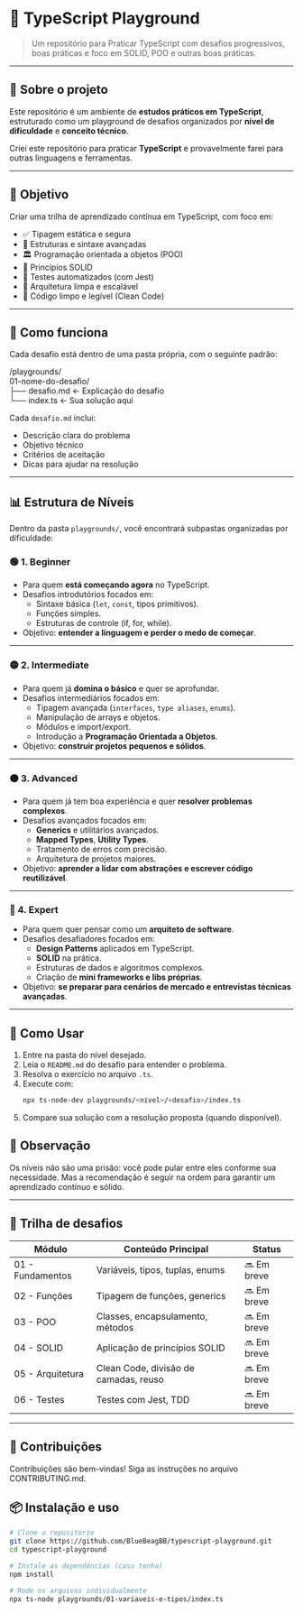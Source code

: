 # 🧠 TypeScript Playground

> Um repositório para Praticar TypeScript com desafios progressivos, boas práticas e foco em SOLID, POO e outras boas práticas.

---

## 🚀 Sobre o projeto

Este repositório é um ambiente de **estudos práticos em TypeScript**, estruturado como um playground de desafios organizados por **nível de dificuldade** e **conceito técnico**.

Criei este repositório para praticar **TypeScript** e provavelmente farei para outras linguagens e ferramentas.

---

## 🎯 Objetivo

Criar uma trilha de aprendizado contínua em TypeScript, com foco em:

- ✅ Tipagem estática e segura
- 🧱 Estruturas e sintaxe avançadas
- 🏛️ Programação orientada a objetos (POO)
- 🔧 Princípios SOLID
- 🧪 Testes automatizados (com Jest)
- 📐 Arquitetura limpa e escalável
- 💎 Código limpo e legível (Clean Code)

---

## 🧩 Como funciona

Cada desafio está dentro de uma pasta própria, com o seguinte padrão:

/playgrounds/ <br>
01-nome-do-desafio/ <br>
├── desafio.md ← Explicação do desafio <br>
└── index.ts ← Sua solução aqui <br>


Cada `desafio.md` inclui:

- Descrição clara do problema
- Objetivo técnico
- Critérios de aceitação
- Dicas para ajudar na resolução

---

## 📊 Estrutura de Níveis

Dentro da pasta `playgrounds/`, você encontrará subpastas organizadas por dificuldade:

### 🟢 1. Beginner
- Para quem **está começando agora** no TypeScript.
- Desafios introdutórios focados em:
  - Sintaxe básica (`let`, `const`, tipos primitivos).
  - Funções simples.
  - Estruturas de controle (if, for, while).
- Objetivo: **entender a linguagem e perder o medo de começar**.

---

### 🟡 2. Intermediate
- Para quem já **domina o básico** e quer se aprofundar.
- Desafios intermediários focados em:
  - Tipagem avançada (`interfaces`, `type aliases`, `enums`).
  - Manipulação de arrays e objetos.
  - Módulos e import/export.
  - Introdução a **Programação Orientada a Objetos**.
- Objetivo: **construir projetos pequenos e sólidos**.

---

### 🟠 3. Advanced
- Para quem já tem boa experiência e quer **resolver problemas complexos**.
- Desafios avançados focados em:
  - **Generics** e utilitários avançados.
  - **Mapped Types**, **Utility Types**.
  - Tratamento de erros com precisão.
  - Arquitetura de projetos maiores.
- Objetivo: **aprender a lidar com abstrações e escrever código reutilizável**.

---

### 🔴 4. Expert
- Para quem quer pensar como um **arquiteto de software**.
- Desafios desafiadores focados em:
  - **Design Patterns** aplicados em TypeScript.
  - **SOLID** na prática.
  - Estruturas de dados e algoritmos complexos.
  - Criação de **mini frameworks e libs próprias**.
- Objetivo: **se preparar para cenários de mercado e entrevistas técnicas avançadas**.

---

## 🚀 Como Usar
1. Entre na pasta do nível desejado.
2. Leia o `README.md` do desafio para entender o problema.
3. Resolva o exercício no arquivo `.ts`.
4. Execute com:
   ```bash
   npx ts-node-dev playgrounds/<nivel>/<desafio>/index.ts
5. Compare sua solução com a resolução proposta (quando disponível).

## 📌 Observação
Os níveis não são uma prisão: você pode pular entre eles conforme sua necessidade.
Mas a recomendação é seguir na ordem para garantir um aprendizado contínuo e sólido.

---

## 🧠 Trilha de desafios

| Módulo         | Conteúdo Principal                         | Status   |
|----------------|---------------------------------------------|----------|
| 01 - Fundamentos | Variáveis, tipos, tuplas, enums             | 🔜 Em breve |
| 02 - Funções     | Tipagem de funções, generics                | 🔜 Em breve |
| 03 - POO         | Classes, encapsulamento, métodos            | 🔜 Em breve |
| 04 - SOLID       | Aplicação de princípios SOLID               | 🔜 Em breve |
| 05 - Arquitetura | Clean Code, divisão de camadas, reuso       | 🔜 Em breve |
| 06 - Testes      | Testes com Jest, TDD                        | 🔜 Em breve |

---
## 🤝 Contribuições
Contribuições são bem-vindas! Siga as instruções no arquivo CONTRIBUTING.md.

## 📦 Instalação e uso

```bash
# Clone o repositório
git clone https://github.com/BlueBeagBB/typescript-playground.git
cd typescript-playground

# Instale as dependências (caso tenha)
npm install

# Rode os arquivos individualmente
npx ts-node playgrounds/01-variaveis-e-tipos/index.ts

